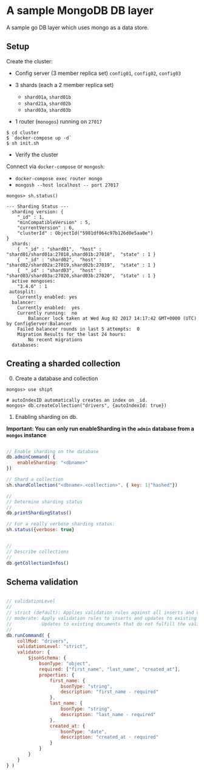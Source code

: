 # A sample MongoDB DB layer

A sample go DB layer which uses mongo as a data store.

## Setup

Create the cluster:

* Config server (3 member replica set) `config01`, `config02`, `config03`

* 3 shards (each a 2 member replica set)
  * `shard01a`, `shard01b`
  * `shard21a`, `shard02b`
  * `shard03a`, `shard03b`

* 1 router (`monogos`) running on `27017`

```shell
$ cd cluster
$ `docker-compose up -d`
$ sh init.sh
```

* Verify the cluster

Connect via `docker-compose` or `mongosh`:
* `docker-compose exec router mongo`
* `mongosh --host localhost -- port 27017`

```
mongos> sh.status()

--- Sharding Status ---
  sharding version: {
	"_id" : 1,
	"minCompatibleVersion" : 5,
	"currentVersion" : 6,
	"clusterId" : ObjectId("5981df064c97b126d0e5aa0e")
}
  shards:
	{  "_id" : "shard01",  "host" : "shard01/shard01a:27018,shard01b:27018",  "state" : 1 }
	{  "_id" : "shard02",  "host" : "shard02/shard02a:27019,shard02b:27019",  "state" : 1 }
	{  "_id" : "shard03",  "host" : "shard03/shard03a:27020,shard03b:27020",  "state" : 1 }
  active mongoses:
	"3.4.6" : 1
 autosplit:
	Currently enabled: yes
  balancer:
	Currently enabled:  yes
	Currently running:  no
		Balancer lock taken at Wed Aug 02 2017 14:17:42 GMT+0000 (UTC) by ConfigServer:Balancer
	Failed balancer rounds in last 5 attempts:  0
	Migration Results for the last 24 hours:
		No recent migrations
  databases:

```


## Creating a sharded collection

0. Create a database and collection

```shell
mongos> use shipt

# autoIndexID automatically creates an index on _id.
mongos> db.createCollection("drivers", {autoIndexId: true})
```

1. Enabling sharding on db.

**Important: You can only run enableSharding in the `admin` database from a `mongos` instance**

```javascript

// Enable sharding on the database
db.adminCommand( {
    enableSharding: "<dbname>"
})

// Shard a collection
sh.shardCollection("<dbname>.<collection>", { key: 1|"hashed"})

//
// Determine sharding status
//
db.printShardingStatus()

// For a really verbose sharding status:
sh.status({verbose: true}


//
// Describe collections
//
db.getCollectionInfos()

```

## Schema validation

```javascript

// validationLevel
//
// strict (default): Applies validation rules against all inserts and updates
// moderate: Apply validation rules to inserts and updates to existing documents that already fulfill the criteria.
//           Updates to existing documents that do not fulfill the validation criteria are not checked for validity.
//
db.runCommand( {
	collMod: "drivers",
	validationLevel: "strict",
	validator: {
		$jsonSchema: {
			bsonType: "object",
			required: ["first_name", "last_name", "created_at"],
			properties: {
				first_name: {
					bsonType: "string",
					description: "first_name - required"
				},
				last_name: {
					bsonType: "string",
					description: "last_name - required"
				},
				created_at: {
					bsonType: "date",
					description: "created_at - required"
				}
			}
		}
	}
} )

```